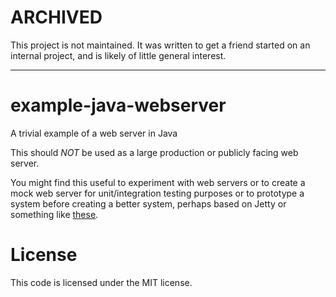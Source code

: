 ARCHIVED
========

This project is not maintained.  It was written to get a friend started on an internal project, and is likely of little general interest.

---

example-java-webserver
======================

A trivial example of a web server in Java

This should *NOT* be used as a large production or publicly facing web
server.

You might find this useful to experiment with web servers or to create
a mock web server for unit/integration testing purposes or to
prototype a system before creating a better system, perhaps based on
Jetty or something like
[these](http://java-source.net/open-source/web-servers).

License
=======

This code is licensed under the MIT license.

